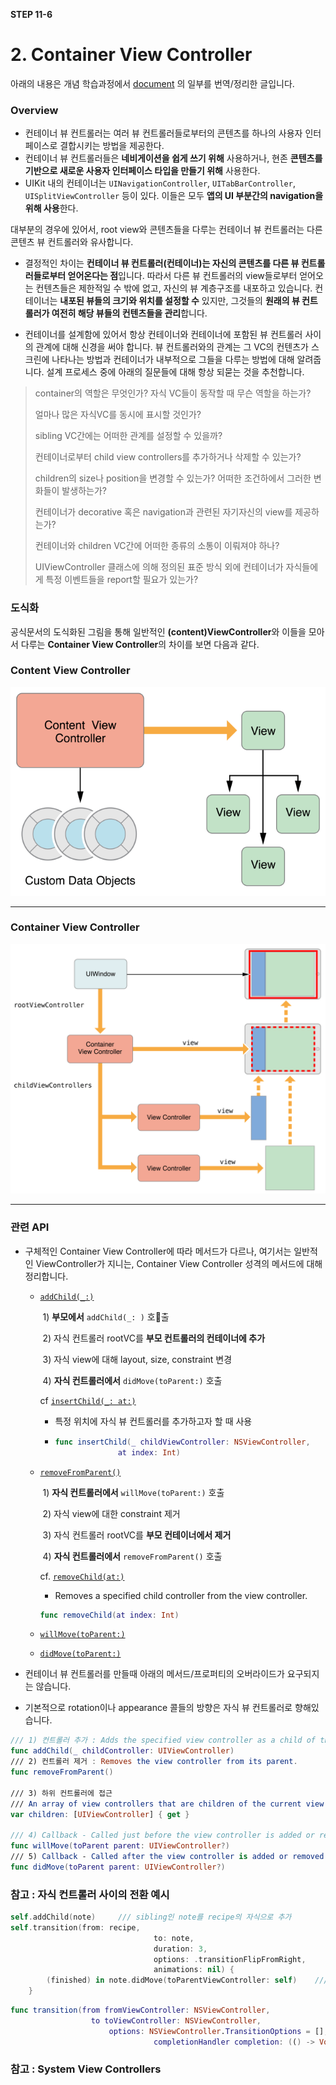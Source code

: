**STEP 11-6**



# 2. Container View Controller

아래의 내용은 개념 학습과정에서 [document](https://developer.apple.com/library/archive/featuredarticles/ViewControllerPGforiPhoneOS/ImplementingaContainerViewController.html) 의 일부를 번역/정리한 글입니다.



### Overview

- 컨테이너 뷰 컨트롤러는 여러 뷰 컨트롤러들로부터의 콘텐츠를 하나의 사용자 인터페이스로 결합시키는 방법을 제공한다.
- 컨테이너 뷰 컨트롤러들은 **네비게이션을 쉽게 쓰기 위해** 사용하거나, 현존 **콘텐츠를 기반으로 새로운 사용자 인터페이스 타입을 만들기 위해** 사용한다.
- UIKit 내의 컨테이너는 `UINavigationController`, `UITabBarController`, `UISplitViewController` 등이 있다. 이들은 모두 **앱의 UI 부분간의 navigation을 위해 사용**한다. 

대부분의 경우에 있어서, root view와 콘텐츠들을 다루는 컨테이너 뷰 컨트롤러는 다른 콘텐츠 뷰 컨트롤러와 유사합니다. 

- 결정적인 차이는 **컨테이너 뷰 컨트롤러(컨테이너)는 자신의 콘텐츠를 다른 뷰 컨트롤러들로부터 얻어온다는 점**입니다. 따라서 다른 뷰 컨트롤러의 view들로부터 얻어오는 컨텐츠들은 제한적일 수 밖에 없고, 자신의 뷰 계층구조를 내포하고 있습니다. 컨테이너는 **내포된 뷰들의 크기와 위치를 설정할 수** 있지만, 그것들의 **원래의 뷰 컨트롤러가 여전히 해당 뷰들의 컨텐츠들을 관리**합니다.

- 컨테이너를 설계함에 있어서 항상 컨테이너와 컨테이너에 포함된 뷰 컨트롤러 사이의 관계에 대해 신경을 써야 합니다. 뷰 컨트롤러와의 관계는 그 VC의 컨텐츠가 스크린에 나타나는 방법과 컨테이너가 내부적으로 그들을 다루는 방법에 대해 알려줍니다. 설계 프로세스 중에 아래의 질문들에 대해 항상 되묻는 것을 추천합니다.

> container의 역할은 무엇인가? 자식 VC들이 동작할 때 무슨 역할을 하는가?
>
> 얼마나 많은 자식VC를 동시에 표시할 것인가?
>
> sibling VC간에는 어떠한 관계를 설정할 수 있을까? 
>
> 컨테이너로부터 child view controllers를 추가하거나 삭제할 수 있는가?
>
> children의 size나 position을 변경할 수 있는가? 어떠한 조건하에서 그러한 변화들이 발생하는가?
>
> 컨테이너가 decorative 혹은 navigation과 관련된 자기자신의 view를 제공하는가?
>
> 컨테이너와 children VC간에 어떠한 종류의 소통이 이뤄져야 하나? 
>
> UIViewController 클래스에 의해 정의된 표준 방식 외에 컨테이너가 자식들에게 특정 이벤트들을 report할 필요가 있는가?



### 도식화

공식문서의 도식화된 그림을 통해 일반적인 **(content)ViewController**와 이들을 모아서 다루는 **Container View Controller**의 차이를 보면 다음과 같다.



### Content View Controller

![그림](./images/step6/contentViewController.png)



------



### Container View Controller

![그림](./images/step6/containerViewController.png)



----



### 관련 API

- 구체적인 Container View Controller에 따라 메서드가 다르나, 여기서는 일반적인 ViewController가 지니는, Container View Controller 성격의 메서드에 대해 정리합니다.

  - [`addChild(_:)`](https://developer.apple.com/documentation/uikit/uiviewcontroller/1621394-addchild)	

    ​	1) **부모에서** `addChild(_: )` 호출

    ​	2) 자식 컨트롤러 rootVC를 **부모 컨트롤러의 컨테이너에 추가**

    ​	3) 자식 view에 대해 layout, size, constraint 변경

    ​	4) **자식 컨트롤러에서** `didMove(toParent:)` 호출

    cf [`insertChild(_: at:)`](https://developer.apple.com/documentation/appkit/nsviewcontroller/1434437-insertchild)

    - 특정 위치에 자식 뷰 컨트롤러를 추가하고자 할 때 사용

    - ```swift
      func insertChild(_ childViewController: NSViewController, 
                    at index: Int)
      ```

  - [`removeFromParent()`](https://developer.apple.com/documentation/uikit/uiviewcontroller/1621425-removefromparent)

    ​	1) **자식 컨트롤러에서** `willMove(toParent:)` 호출

    ​	2) 자식 view에 대한 constraint 제거

    ​	3) 자식 컨트롤러 rootVC를 **부모 컨테이너에서 제거**

    ​	4) **자식 컨트롤러에서** `removeFromParent()` 호출

    cf. [`removeChild(at:)`](https://developer.apple.com/documentation/appkit/nsviewcontroller/1434404-removechild)

    - Removes a specified child controller from the view controller.

    ```swift
    func removeChild(at index: Int)
    ```

    

  - [`willMove(toParent:)`](https://developer.apple.com/documentation/uikit/uiviewcontroller/1621381-willmove)

  - [`didMove(toParent:)`](https://developer.apple.com/documentation/uikit/uiviewcontroller/1621405-didmove)

  

- 컨테이너 뷰 컨트롤러를 만들때 아래의 메서드/프로퍼티의 오버라이드가 요구되지는 않습니다.

- 기본적으로 rotation이나 appearance 콜들의 방향은 자식 뷰 컨트롤러로 향해있습니다.

```swift
/// 1) 컨트롤러 추가 : Adds the specified view controller as a child of the current view controller.
func addChild(_ childController: UIViewController)
/// 2) 컨트롤러 제거 : Removes the view controller from its parent.
func removeFromParent()

/// 3) 하위 컨트롤러에 접근
/// An array of view controllers that are children of the current view controller.
var children: [UIViewController] { get }

/// 4) Callback - Called just before the view controller is added or removed from a container view controller.
func willMove(toParent parent: UIViewController?)
/// 5) Callback - Called after the view controller is added or removed from a container view controller.
func didMove(toParent parent: UIViewController?)
```



### 참고 : 자식 컨트롤러 사이의 전환 예시

```swift
self.addChild(note)		/// sibling인 note를 recipe의 자식으로 추가
self.transition(from: recipe,	
								to: note,
								duration: 3,	
								options: .transitionFlipFromRight,
								animations: nil) {
  		(finished) in note.didMove(toParentViewController: self)	/// 화면전환 완료시 콜백
	}
```

```swift
func transition(from fromViewController: NSViewController, 
            	  to toViewController: NSViewController, 
       				  options: NSViewController.TransitionOptions = [], 
								completionHandler completion: (() -> Void)? = nil)
```





### 참고 : System View Controllers 


